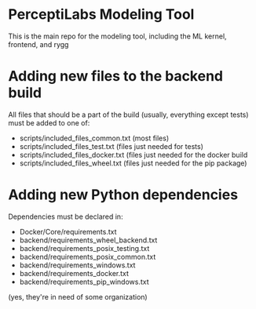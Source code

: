 # PerceptiLabs Modeling Tool

This is the main repo for the modeling tool, including the ML kernel,
frontend, and rygg

# Adding new files to the backend build

All files that should be a part of the build (usually, everything except tests) must be added to one of:

*  scripts/included_files_common.txt (most files)
*  scripts/included_files_test.txt   (files just needed for tests)
*  scripts/included_files_docker.txt (files just needed for the docker build
*  scripts/included_files_wheel.txt  (files just needed for the pip package)


# Adding new Python dependencies

Dependencies must be declared in:

* Docker/Core/requirements.txt
* backend/requirements_wheel_backend.txt
* backend/requirements_posix_testing.txt
* backend/requirements_posix_common.txt
* backend/requirements_windows.txt
* backend/requirements_docker.txt
* backend/requirements_pip_windows.txt

(yes, they're in need of some organization)

